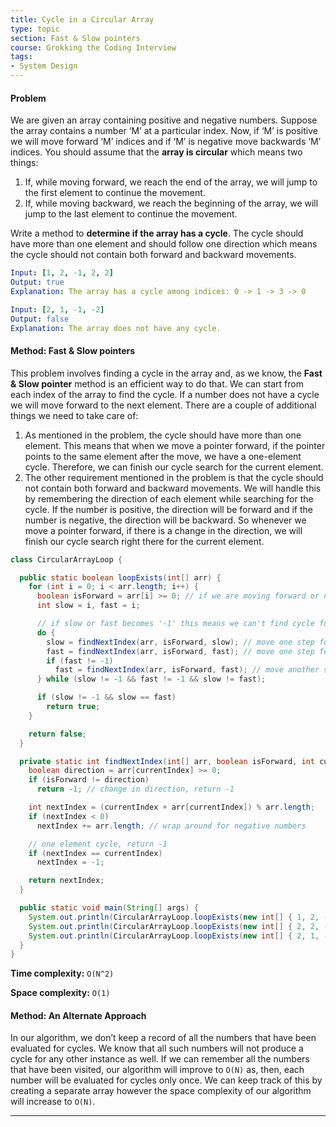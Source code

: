 ```yaml
---
title: Cycle in a Circular Array
type: topic
section: Fast & Slow pointers
course: Grokking the Coding Interview
tags:
- System Design
---
```

#### Problem
We are given an array containing positive and negative numbers. Suppose the array contains a number ‘M’ at a particular index. Now, if ‘M’ is positive we will move forward ‘M’ indices and if ‘M’ is negative move backwards ‘M’ indices. You should assume that the **array is circular** which means two things:
1. If, while moving forward, we reach the end of the array, we will jump to the first element to continue the movement.
2. If, while moving backward, we reach the beginning of the array, we will jump to the last element to continue the movement.

Write a method to **determine if the array has a cycle**. The cycle should have more than one element and should follow one direction which means the cycle should not contain both forward and backward movements.
```yml
Input: [1, 2, -1, 2, 2]
Output: true
Explanation: The array has a cycle among indices: 0 -> 1 -> 3 -> 0

Input: [2, 1, -1, -2]
Output: false
Explanation: The array does not have any cycle.
```

#### Method: Fast & Slow pointers
This problem involves finding a cycle in the array and, as we know, the **Fast & Slow pointer** method is an efficient way to do that. We can start from each index of the array to find the cycle. If a number does not have a cycle we will move forward to the next element. There are a couple of additional things we need to take care of:
1. As mentioned in the problem, the cycle should have more than one element. This means that when we move a pointer forward, if the pointer points to the same element after the move, we have a one-element cycle. Therefore, we can finish our cycle search for the current element.
2. The other requirement mentioned in the problem is that the cycle should not contain both forward and backward movements. We will handle this by remembering the direction of each element while searching for the cycle. If the number is positive, the direction will be forward and if the number is negative, the direction will be backward. So whenever we move a pointer forward, if there is a change in the direction, we will finish our cycle search right there for the current element.

```java
class CircularArrayLoop {

  public static boolean loopExists(int[] arr) {
    for (int i = 0; i < arr.length; i++) {
      boolean isForward = arr[i] >= 0; // if we are moving forward or not
      int slow = i, fast = i;

      // if slow or fast becomes '-1' this means we can't find cycle for this number
      do {
        slow = findNextIndex(arr, isForward, slow); // move one step for slow pointer
        fast = findNextIndex(arr, isForward, fast); // move one step for fast pointer
        if (fast != -1)
          fast = findNextIndex(arr, isForward, fast); // move another step for fast pointer
      } while (slow != -1 && fast != -1 && slow != fast);

      if (slow != -1 && slow == fast)
        return true;
    }

    return false;
  }

  private static int findNextIndex(int[] arr, boolean isForward, int currentIndex) {
    boolean direction = arr[currentIndex] >= 0;
    if (isForward != direction)
      return -1; // change in direction, return -1

    int nextIndex = (currentIndex + arr[currentIndex]) % arr.length;
    if (nextIndex < 0)
      nextIndex += arr.length; // wrap around for negative numbers

    // one element cycle, return -1 
    if (nextIndex == currentIndex)
      nextIndex = -1;

    return nextIndex;
  }

  public static void main(String[] args) {
    System.out.println(CircularArrayLoop.loopExists(new int[] { 1, 2, -1, 2, 2 }));
    System.out.println(CircularArrayLoop.loopExists(new int[] { 2, 2, -1, 2 }));
    System.out.println(CircularArrayLoop.loopExists(new int[] { 2, 1, -1, -2 }));
  }
}
```
**Time complexity:** `O(N^2)`

**Space complexity:** `O(1)`

#### Method: An Alternate Approach
In our algorithm, we don’t keep a record of all the numbers that have been evaluated for cycles. We know that all such numbers will not produce a cycle for any other instance as well. If we can remember all the numbers that have been visited, our algorithm will improve to `O(N)` as, then, each number will be evaluated for cycles only once. We can keep track of this by creating a separate array however the space complexity of our algorithm will increase to `O(N)`.

---